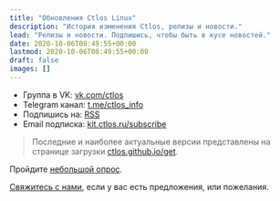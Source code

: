 ```yaml
---
title: "Обновления Ctlos Linux"
description: "История изменения Ctlos, релизы и новости."
lead: "Релизы и новости. Подпишись, чтобы быть в кусе новостей."
date: 2020-10-06T08:49:55+00:00
lastmod: 2020-10-06T08:49:55+00:00
draft: false
images: []
---
```


- Группа в VK: [vk.com/ctlos](https://vk.com/ctlos)
- Telegram канал: [t.me/ctlos_info](https://telegram.me/ctlos_info)
- Подпишись на: [RSS](https://ctlos.github.io/changelog/index.xml)
- Email подписка: [kit.ctlos.ru/subscribe](https://kit.ctlos.ru/subscribe?utm_source=ctlos)

> Последние и наиболее актуальные версии представлены на странице загрузки [ctlos.github.io/get](/get).

Пройдите [небольшой опрос](https://forms.gle/qzAUa6R4fShf3xSw7).

[Свяжитесь с нами](/wiki/#контакты), если у вас есть предложения, или пожелания.
